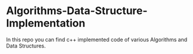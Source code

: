 # Algorithms-Data-Structure-Implementation
In this repo you can find c++ implemented code of various Algorithms and Data Structures.
